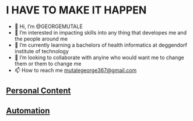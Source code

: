 # I HAVE TO MAKE IT HAPPEN
- 👋 Hi, I’m @GEORGEMUTALE
- 👀 I’m interested in impacting skills into any thing that developes me and the people around me
- 🌱 I’m currently learning a bachelors of health informatics at deggendorf institute of technology
- 💞️ I’m looking to collaborate with anyine who would want me to change them or them to change me
- 📫 How to reach me mutalegeorge367@gmail.com

## [Personal Content](photogallery.md)

## [Automation](Automation.md)
